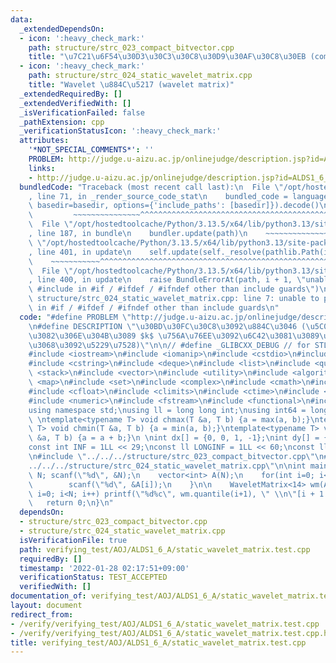 ```yaml
---
data:
  _extendedDependsOn:
  - icon: ':heavy_check_mark:'
    path: structure/strc_023_compact_bitvector.cpp
    title: "\u7C21\u6F54\u30D3\u30C3\u30C8\u30D9\u30AF\u30C8\u30EB (compact bit vector)"
  - icon: ':heavy_check_mark:'
    path: structure/strc_024_static_wavelet_matrix.cpp
    title: "Wavelet \u884C\u5217 (wavelet matrix)"
  _extendedRequiredBy: []
  _extendedVerifiedWith: []
  _isVerificationFailed: false
  _pathExtension: cpp
  _verificationStatusIcon: ':heavy_check_mark:'
  attributes:
    '*NOT_SPECIAL_COMMENTS*': ''
    PROBLEM: http://judge.u-aizu.ac.jp/onlinejudge/description.jsp?id=ALDS1_6_A&lang=ja
    links:
    - http://judge.u-aizu.ac.jp/onlinejudge/description.jsp?id=ALDS1_6_A&lang=ja
  bundledCode: "Traceback (most recent call last):\n  File \"/opt/hostedtoolcache/Python/3.13.5/x64/lib/python3.13/site-packages/onlinejudge_verify/documentation/build.py\"\
    , line 71, in _render_source_code_stat\n    bundled_code = language.bundle(stat.path,\
    \ basedir=basedir, options={'include_paths': [basedir]}).decode()\n          \
    \         ~~~~~~~~~~~~~~~^^^^^^^^^^^^^^^^^^^^^^^^^^^^^^^^^^^^^^^^^^^^^^^^^^^^^^^^^^^^^^^^^^\n\
    \  File \"/opt/hostedtoolcache/Python/3.13.5/x64/lib/python3.13/site-packages/onlinejudge_verify/languages/cplusplus.py\"\
    , line 187, in bundle\n    bundler.update(path)\n    ~~~~~~~~~~~~~~^^^^^^\n  File\
    \ \"/opt/hostedtoolcache/Python/3.13.5/x64/lib/python3.13/site-packages/onlinejudge_verify/languages/cplusplus_bundle.py\"\
    , line 401, in update\n    self.update(self._resolve(pathlib.Path(included), included_from=path))\n\
    \    ~~~~~~~~~~~^^^^^^^^^^^^^^^^^^^^^^^^^^^^^^^^^^^^^^^^^^^^^^^^^^^^^^^^^^^\n\
    \  File \"/opt/hostedtoolcache/Python/3.13.5/x64/lib/python3.13/site-packages/onlinejudge_verify/languages/cplusplus_bundle.py\"\
    , line 400, in update\n    raise BundleErrorAt(path, i + 1, \"unable to process\
    \ #include in #if / #ifdef / #ifndef other than include guards\")\nonlinejudge_verify.languages.cplusplus_bundle.BundleErrorAt:\
    \ structure/strc_024_static_wavelet_matrix.cpp: line 7: unable to process #include\
    \ in #if / #ifdef / #ifndef other than include guards\n"
  code: "#define PROBLEM \"http://judge.u-aizu.ac.jp/onlinejudge/description.jsp?id=ALDS1_6_A&lang=ja\"\
    \n#define DESCRIPTION \"\u30BD\u30FC\u30C8\u3092\u884C\u3046 (\u5C0F\u3055\u3044\
    \u3082\u306E\u304B\u3089 $k$ \u756A\u76EE\u3092\u6C42\u3081\u3089\u308C\u308B\u3053\
    \u3068\u3092\u5229\u7528)\"\n\n// #define _GLIBCXX_DEBUG // for STL debug (optional)\n\
    #include <iostream>\n#include <iomanip>\n#include <cstdio>\n#include <string>\n\
    #include <cstring>\n#include <deque>\n#include <list>\n#include <queue>\n#include\
    \ <stack>\n#include <vector>\n#include <utility>\n#include <algorithm>\n#include\
    \ <map>\n#include <set>\n#include <complex>\n#include <cmath>\n#include <limits>\n\
    #include <cfloat>\n#include <climits>\n#include <ctime>\n#include <cassert>\n\
    #include <numeric>\n#include <fstream>\n#include <functional>\n#include <bitset>\n\
    using namespace std;\nusing ll = long long int;\nusing int64 = long long int;\n\
    \ \ntemplate<typename T> void chmax(T &a, T b) {a = max(a, b);}\ntemplate<typename\
    \ T> void chmin(T &a, T b) {a = min(a, b);}\ntemplate<typename T> void chadd(T\
    \ &a, T b) {a = a + b;}\n \nint dx[] = {0, 0, 1, -1};\nint dy[] = {1, -1, 0, 0};\n\
    const int INF = 1LL << 29;\nconst ll LONGINF = 1LL << 60;\nconst ll MOD = 1000000007LL;\n\
    \n#include \"../../../structure/strc_023_compact_bitvector.cpp\"\n#include \"\
    ../../../structure/strc_024_static_wavelet_matrix.cpp\"\n\nint main() {\n    int\
    \ N; scanf(\"%d\", &N);\n    vector<int> A(N);\n    for(int i=0; i<N; i++) {\n\
    \        scanf(\"%d\", &A[i]);\n    }\n\n    WaveletMatrix<14> wm(A);\n    for(int\
    \ i=0; i<N; i++) printf(\"%d%c\", wm.quantile(i+1), \" \\n\"[i + 1 == N]);\n \
    \   return 0;\n}\n"
  dependsOn:
  - structure/strc_023_compact_bitvector.cpp
  - structure/strc_024_static_wavelet_matrix.cpp
  isVerificationFile: true
  path: verifying_test/AOJ/ALDS1_6_A/static_wavelet_matrix.test.cpp
  requiredBy: []
  timestamp: '2022-01-28 02:17:51+09:00'
  verificationStatus: TEST_ACCEPTED
  verifiedWith: []
documentation_of: verifying_test/AOJ/ALDS1_6_A/static_wavelet_matrix.test.cpp
layout: document
redirect_from:
- /verify/verifying_test/AOJ/ALDS1_6_A/static_wavelet_matrix.test.cpp
- /verify/verifying_test/AOJ/ALDS1_6_A/static_wavelet_matrix.test.cpp.html
title: verifying_test/AOJ/ALDS1_6_A/static_wavelet_matrix.test.cpp
---
```

